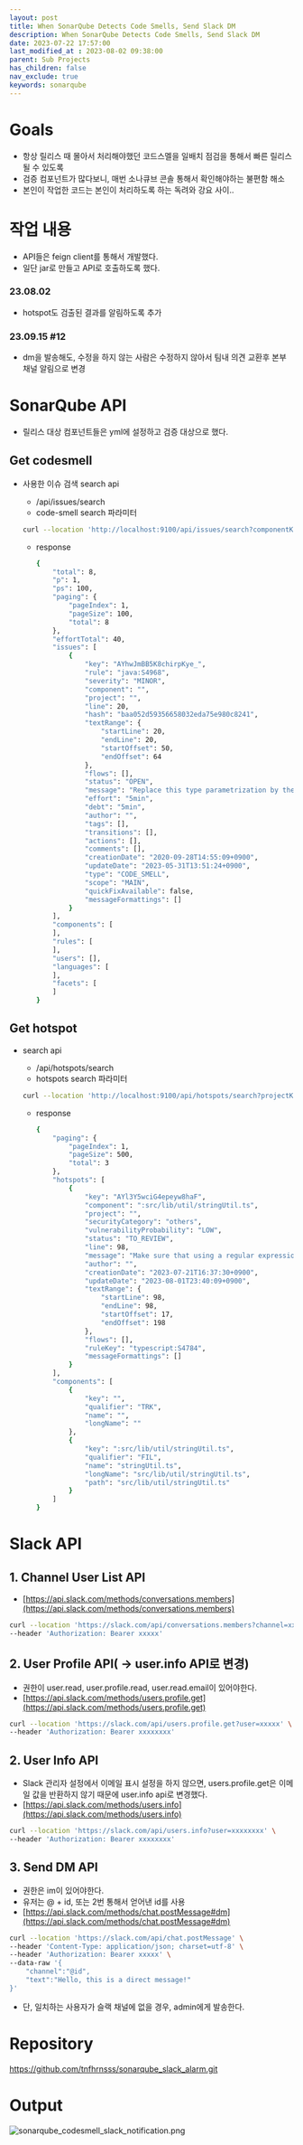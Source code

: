 ```yaml
---
layout: post
title: When SonarQube Detects Code Smells, Send Slack DM
description: When SonarQube Detects Code Smells, Send Slack DM
date: 2023-07-22 17:57:00
last_modified_at : 2023-08-02 09:38:00
parent: Sub Projects
has_children: false
nav_exclude: true
keywords: sonarqube
---
```


# Goals

- 항상 릴리스 때 몰아서 처리해야했던 코드스멜을 일배치 점검을 통해서 빠른 릴리스될 수 있도록
- 검증 컴포넌트가 많다보니, 매번 소나큐브 콘솔 통해서 확인해야하는 불편함 해소
- 본인이 작업한 코드는 본인이 처리하도록 하는 독려와 강요 사이..

# 작업 내용
- API들은 feign client를 통해서 개발했다.
- 일단 jar로 만들고 API로 호출하도록 했다.

### 23.08.02 
- hotspot도 검출된 결과를 알림하도록 추가

### 23.09.15 #12
- dm을 발송해도, 수정을 하지 않는 사람은 수정하지 않아서 팀내 의견 교환후 본부 채널 알림으로 변경

# SonarQube API
- 릴리스 대상 컴포넌트들은 yml에 설정하고 검증 대상으로 했다.

## Get codesmell
- 사용한 이슈 검색 search api
    - /api/issues/search
    - code-smell search 파라미터
    
    ```bash
    curl --location 'http://localhost:9100/api/issues/search?componentKeys=&s=FILE_LINE&resolved=false&types=CODE_SMELL&ps=100&facets=severities%2Ctypes&additionalFields=_all&timeZone=Asia%2FSeoul'
    ```
    
    - response
        
        ```bash
        {
            "total": 8,
            "p": 1,
            "ps": 100,
            "paging": {
                "pageIndex": 1,
                "pageSize": 100,
                "total": 8
            },
            "effortTotal": 40,
            "issues": [
                {
                    "key": "AYhwJmBB5K8chirpKye_",
                    "rule": "java:S4968",
                    "severity": "MINOR",
                    "component": "",
                    "project": "",
                    "line": 20,
                    "hash": "baa052d59356658032eda75e980c8241",
                    "textRange": {
                        "startLine": 20,
                        "endLine": 20,
                        "startOffset": 50,
                        "endOffset": 64
                    },
                    "flows": [],
                    "status": "OPEN",
                    "message": "Replace this type parametrization by the 'final' type `Long`.",
                    "effort": "5min",
                    "debt": "5min",
                    "author": "",
                    "tags": [],
                    "transitions": [],
                    "actions": [],
                    "comments": [],
                    "creationDate": "2020-09-28T14:55:09+0900",
                    "updateDate": "2023-05-31T13:51:24+0900",
                    "type": "CODE_SMELL",
                    "scope": "MAIN",
                    "quickFixAvailable": false,
                    "messageFormattings": []
                }
            ],
            "components": [
            ],
            "rules": [
            ],
            "users": [],
            "languages": [
            ],
            "facets": [
            ]
        }
        ```
        
## Get hotspot
- search api
    - /api/hotspots/search
    - hotspots search 파라미터
    
    ```bash
    curl --location 'http://localhost:9100/api/hotspots/search?projectKey=[%%]&p=1&ps=500&status=TO_REVIEW&onlyMine=false'
    ```
    
    - response
        
        ```bash
        {
            "paging": {
                "pageIndex": 1,
                "pageSize": 500,
                "total": 3
            },
            "hotspots": [
                {
                    "key": "AYl3Y5wciG4epeyw8haF",
                    "component": ":src/lib/util/stringUtil.ts",
                    "project": "",
                    "securityCategory": "others",
                    "vulnerabilityProbability": "LOW",
                    "status": "TO_REVIEW",
                    "line": 98,
                    "message": "Make sure that using a regular expression is safe here.",
                    "author": "",
                    "creationDate": "2023-07-21T16:37:30+0900",
                    "updateDate": "2023-08-01T23:40:09+0900",
                    "textRange": {
                        "startLine": 98,
                        "endLine": 98,
                        "startOffset": 17,
                        "endOffset": 198
                    },
                    "flows": [],
                    "ruleKey": "typescript:S4784",
                    "messageFormattings": []
                }
            ],
            "components": [
                {
                    "key": "",
                    "qualifier": "TRK",
                    "name": "",
                    "longName": ""
                },
                {
                    "key": ":src/lib/util/stringUtil.ts",
                    "qualifier": "FIL",
                    "name": "stringUtil.ts",
                    "longName": "src/lib/util/stringUtil.ts",
                    "path": "src/lib/util/stringUtil.ts"
                }
            ]
        }
        ```

# Slack API

## 1. Channel User List API

- [https://api.slack.com/methods/conversations.members](https://api.slack.com/methods/conversations.members)

```bash
curl --location 'https://slack.com/api/conversations.members?channel=xxxxx' \
--header 'Authorization: Bearer xxxxx'
```

## 2. User Profile API( -> user.info API로 변경)

- 권한이 user.read, user.profile.read, user.read.email이 있어야한다.
- [https://api.slack.com/methods/users.profile.get](https://api.slack.com/methods/users.profile.get)

```bash
curl --location 'https://slack.com/api/users.profile.get?user=xxxxx' \
--header 'Authorization: Bearer xxxxxxxx'
```

## 2. User Info API

- Slack 관리자 설정에서 이메일 표시 설정을 하지 않으면, users.profile.get은 이메일 값을 반환하지 않기 때문에 user.info api로 변경했다.
- [https://api.slack.com/methods/users.info](https://api.slack.com/methods/users.info)

```bash
curl --location 'https://slack.com/api/users.info?user=xxxxxxxx' \
--header 'Authorization: Bearer xxxxxxxx'
```

## 3. Send DM API

- 권한은 im이 있어야한다.
- 유저는 @ + id, 또는 2번 통해서 얻어낸 id를 사용
- [https://api.slack.com/methods/chat.postMessage#dm](https://api.slack.com/methods/chat.postMessage#dm)

```bash
curl --location 'https://slack.com/api/chat.postMessage' \
--header 'Content-Type: application/json; charset=utf-8' \
--header 'Authorization: Bearer xxxxx' \
--data-raw '{
    "channel":"@id",
    "text":"Hello, this is a direct message!"
}'
```

- 단, 일치하는 사용자가 슬랙 채널에 없을 경우, admin에게 발송한다.

# Repository
https://github.com/tnfhrnsss/sonarqube_slack_alarm.git

# Output

![sonarqube_codesmell_slack_notification.png](./img/sonarqube_codesmell_slack_notification.png)
